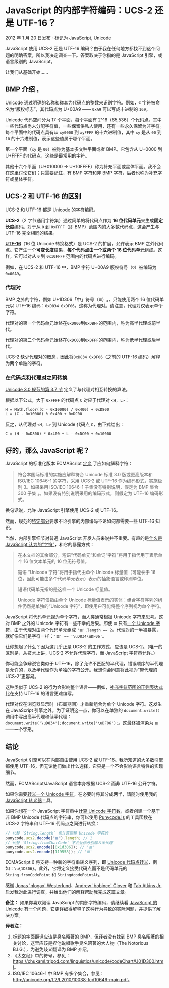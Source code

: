 # JavaScript 的内部字符编码：UCS-2 还是 UTF-16？

2012 年 1 月 20 日发布 · 标记为 [JavaScript](https://mathiasbynens.be/notes#javascript), [Unicode](https://mathiasbynens.be/notes#unicode)

JavaScript 使用 UCS-2 还是 UTF-16 编码？由于我在任何地方都找不到这个问题的明确答案，所以我决定调查一下。答案取决于你指的是 JavaScript 引擎，或语言级别的 JavaScript。

让我们从基础开始……

## BMP 介绍 ₁

Unicode 通过明确的名称和称其为代码点的整数来识别字符。例如，`©` 字符被命名为“版权标志”，其代码点为 U+00A9 —— `0xA9` 可以写成十进制的 `169`。

Unicode 代码空间分为 17 个平面，每个平面有 2^16（65,536）个代码点。其中一些代码点尚未分配字符值，一些保留供私人使用，还有一些永久保留为非字符。每个平面中的代码点具有从 `xy0000` 到 `xyFFFF` 的十六进制值，其中 `xy` 是从 `00` 到 `10` 的十六进制值，表示这些值属于哪个平面。

第一个平面（`xy` 是 `00`）被称为基本多文种平面或者 BMP。它包含从 U+0000 到 U+FFFF 的代码点，这些是最常用的字符。

其他十六个平面（U+010000 → U+10FFFF）称为补充平面或星体平面。我不会在这里讨论它们；只需要记住，有 BMP 字符和非 BMP 字符，后者也称为补充字符或星体字符。

## UCS-2 和 UTF-16 的区别

UCS-2 和 UTF-16 都是 Unicode 的字符编码。

**UCS-2**（2 字节通用字符集）通过简单的将代码点作为 **16 位代码单元**来生成**固定长度**编码。对于从 `0` 到 `0xFFFF`（即 BMP）范围内的大多数代码点，这会产生与 UTF-16 完全相同的结果。

[**UTF-16**](https://tools.ietf.org/html/rfc2781)（16 位 Unicode 转换格式）是 UCS-2 的扩展，允许表示 BMP 之外代码点。它产生一个**可变长度**结果，**每个代码点由一个或两个 16 位代码单元**组成。这样，它可以对从 `0` 到 `0x10FFFF` 范围内的代码点进行编码。

例如，在 UCS-2 和 UTF-16 中，BMP 字符 U+00A9 版权符号（`©`）被编码为 `0x00A9`。

### 代理对

BMP 之外的字符，例如 U+1D306「中」符号（`𝌆`）₂，只能使用两个 16 位代码单元以 UTF-16 编码：`0xD834 0xDF06`。这称为代理对。请注意，代理对仅表示单个字符。

代理对的第一个代码单元始终在`0xD800`到`0xDBFF`的范围内，称为高半代理或前半代。

代理对的第二个代码单元始终在`0xDC00`到`0xDFFF`的范围内，称为低半代理或后半代。

UCS-2 缺少代理对的概念，因此将`0xD834 0xDF06`（之前的 UTF-16 编码）解释为两个单独的字符。

### 在代码点和代理对之间转换

[Unicode 3.0 规范的第 3.7 节](http://unicode.org/versions/Unicode3.0.0/ch03.pdf) 定义了与代理对相互转换的算法。

根据以下公式，大于 `0xFFFF` 的代码点 `C` 对应于代理对 `<H, L>`：

```
H = Math.floor((C - 0x10000) / 0x400) + 0xD800
L = (C - 0x10000) % 0x400 + 0xDC00
```

反之，从代理对 `<H, L>` 到 Unicode 代码点 `C`，由下式给出：

```
C = (H - 0xD800) * 0x400 + L - 0xDC00 + 0x10000
```

## 好的，那么 JavaScript 呢？

JavaScript 的标准化版本 ECMAScript [定义](http://es5.github.io/x2.html#x2) 了应如何解释字符：

> 符合本国际标准的实施应解释符合 Unicode 标准 3.0 版或更高版本和 ISO/IEC 10646-1 的字符，采用 UCS-2 或 UTF-16 作为编码形式，实施级别 3。如果采用 ISO/IEC 10646-1 子集没有特别说明，假定为 BMP 集合 300 子集 ₃。如果没有特别说明采用的编码形式，则假定为 UTF-16 编码形式。

换句话说，允许 JavaScript 引擎使用 UCS-2 或 UTF-16。

然而，规范的[特定部分](http://es5.github.io/x15.1.html#x15.1.3)要求不论引擎的内部编码不论如何都需要一些 UTF-16 知识。

当然，内部引擎细节对普通 JavaScript 开发人员来说并不重要。有趣的是[什么是 JavaScript 认为的“字符”](http://es5.github.io/x6.html#x6)，和它的暴露方式：

> 在本文档的其余部分，短语“代码单元”和单词“字符”将用于指代用于表示单个 16 位文本单元的 16 位无符号值。
>
> 短语 “Unicode 字符”将用于指代由单个 Unicode 标量值（可能长于 16 位，因此可能由多个代码单元表示）表示的抽象语言或印刷单位。
>
> 短语代码单元指的是这样一个 Unicode 标量值。
>
> Unicode 字符仅指由单个 Unicode 标量值表示的实体：组合字符序列的组件仍然是单独的“Unicode 字符”，即使用户可能将整个序列视为单个字符。

JavaScript 将代码单元视为单个字符，而人类通常根据 Unicode 字符来思考。这对 BMP 之外的 Unicode 字符有一些不幸的后果。即使 `𝌆` 只有[一个 Unicode 字符](https://codepoints.net/U+1D306)，由于代理对由两个代码单元组成 `'𝌆'.length == 2`。代理对的一半被暴露，就好像它们是字符一样：`'𝌆' == '\uD834\uDF06'`。

让你想起了什么？因为这几乎正是 UCS-2 的工作方式，应该是 UCS-2。（唯一的区别是，从技术上讲，UCS-2 不允许代理字符，而 JavaScript 字符串允许。）

你可能会争辩说它类似于 UTF-16，除了允许不匹配的半代理，错误顺序的半代理是允许的，以及半代理作为单独的字符公开。我想你会同意将此视为“带代理的 UCS-2”更容易。

这种类似于 UCS-2 的行为会影响整个语言——例如，[补充字符范围的正则表达式](https://mathiasbynens.be/notes/javascript-unicode#astral-ranges) 比在支持 UTF-16 的语言更难编写。

代理对仅在浏览器显示时（布局期间）才重新组合为单个 Unicode 字符。这发生在 JavaScript 引擎之外。为了证明这一点，你可以在单独的 `document.write()` 调用中写出高半代理和低半代理：`document.write('\uD834');document.write('\uDF06');`。这最终被渲染为 `𝌆` ——一个字形。

## 结论

JavaScript 引擎可以在内部自由使用 UCS-2 或 UTF-16。我所知道的大多数引擎都使用 UTF-16，但无论他们做出什么选择，它只是一个不会影响语言特性的实现细节。

然而，ECMAScript/JavaScript 语言本身根据 UCS-2 而非 UTF-16 公开字符。

如果你需要[转义一个 Unicode 字符](https://mathiasbynens.be/notes/javascript-escapes)，在必要时将其分成两半，请随时使用我的 [JavaScript 转义器](https://mothereff.in/js-escapes#1%F0%9D%8C%86)工具。

如果你想在一个 JavaScript 字符串中[计算 Unicode 字符数](https://mothereff.in/byte-counter#%F0%9D%8C%86)，或者创建一个基于非 BMP Unicode 代码点的字符串，你可以使用 [Punycode.js](https://mths.be/punycode) 的工具函数在 UCS-2 字符串和 UTF-16 代码点之间进行转换：

```javascript
// 代替 `String.length` 仅计算完整 Unicode 字符的
punycode.ucs2.decode("𝌆").length; // 1
// 代替 `String.fromCharCode` 不会让你分别输入半代理
punycode.ucs2.encode([0x1d306]); // '𝌆'
punycode.ucs2.encode([119558]); // '𝌆'
```

ECMAScript 6 将支持一种新的字符串转义序列，即 [Unicode 代码点转义](https://mathiasbynens.be/notes/javascript-escapes#unicode-code-point)，例如：`\u{1D306}`。此外，它将定义接受代码点而不是代码单元的 `String.fromCodePoint` 和 `String#codePointAt`。

感谢 [Jonas 'nlogax' Westerlund](http://jonaswesterlund.se/)、[Andrew 'bobince' Clover](http://www.doxdesk.com/) 和 [Tab Atkins Jr.](http://www.xanthir.com/) 启发我对此进行调查，并给出他们的解释帮助我完成这篇文章。

**备注：** 如果你喜欢阅读 JavaScript 的内部字符编码，请继续看 [JavaScript 的 Unicode 有一个问题](https://mathiasbynens.be/notes/javascript-unicode)，它更详细得解释了这种行为导致的实际问题，并提供了解决方案。

**译者注：**

1. 标题的字面翻译应该是臭名昭著的 BMP，但译者没有找到 BMP 臭名昭著的相关讨论，这里应该是捏他说唱歌手臭名昭著的大人物（The Notorious B.I.G.），为避免歧义翻译为 BMP 介绍。
2. 《太玄经》中的符号，参见：<https://chukaml.tripod.com/linguistics/unicode/codeChart/U01D300.html>。
3. ISO/IEC 10646-1 中 BMP 有多个集合，参见：<http://unicode.org/L2/L2010/10038-fcd10646-main.pdf>。
